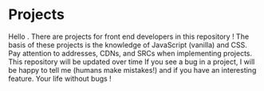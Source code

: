 # Projects

Hello . There are projects for front end developers in this repository !
The basis of these projects is the knowledge of JavaScript (vanilla) and CSS.
Pay attention to addresses, CDNs, and SRCs when implementing projects.
This repository will be updated over time
If you see a bug in a project, I will be happy to tell me (humans make mistakes!) and if you have an interesting feature.
Your life without bugs !
